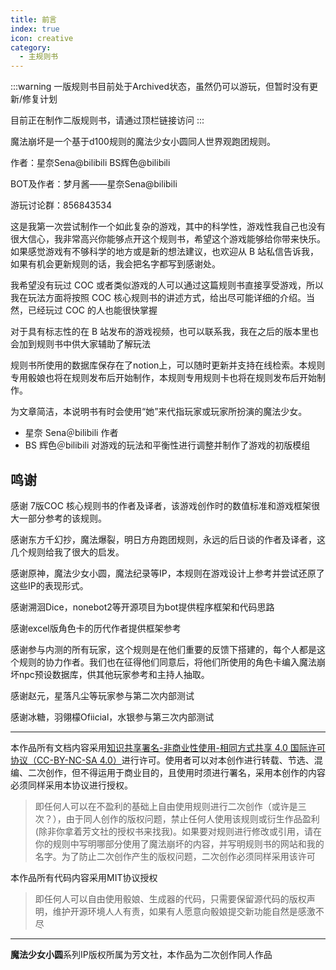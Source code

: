 ```yaml
---
title: 前言
index: true
icon: creative
category:
  - 主规则书
---
```

:::warning
一版规则书目前处于Archived状态，虽然仍可以游玩，但暂时没有更新/修复计划

目前正在制作二版规则书，请通过顶栏链接访问
:::

魔法崩坏是一个基于d100规则的魔法少女小圆同人世界观跑团规则。

作者：星奈Sena@bilibili BS辉色@bilibili

BOT及作者：梦月酱——星奈Sena@bilibili

游玩讨论群：856843534

这是我第一次尝试制作一个如此复杂的游戏，其中的科学性，游戏性我自己也没有很大信心，我非常高兴你能够点开这个规则书，希望这个游戏能够给你带来快乐。如果感觉游戏有不够科学的地方或是新的想法建议，也欢迎从 B 站私信告诉我，如果有机会更新规则的话，我会把名字都写到感谢处。

我希望没有玩过 COC 或者类似游戏的人可以通过这篇规则书直接享受游戏，所以我在玩法方面将按照 COC 核心规则书的讲述方式，给出尽可能详细的介绍。当然，已经玩过 COC 的人也能很快掌握

对于具有标志性的在 B 站发布的游戏视频，也可以联系我，我在之后的版本里也会加到规则书中供大家辅助了解玩法

规则书所使用的数据库保存在了notion上，可以随时更新并支持在线检索。本规则专用骰娘也将在规则发布后开始制作，本规则专用规则卡也将在规则发布后开始制作。

为文章简洁，本说明书有时会使用“她”来代指玩家或玩家所扮演的魔法少女。

- 星奈 Sena＠bilibili 作者
- BS 辉色＠bilibili 对游戏的玩法和平衡性进行调整并制作了游戏的初版模组

鸣谢
---
感谢 7版COC 核心规则书的作者及译者，该游戏创作时的数值标准和游戏框架很大一部分参考的该规则。

感谢东方千幻抄，魔法爆裂，明日方舟跑团规则，永远的后日谈的作者及译者，这几个规则给我了很大的启发。

感谢原神，魔法少女小圆，魔法纪录等IP，本规则在游戏设计上参考并尝试还原了这些IP的表现形式。

感谢溯洄Dice，nonebot2等开源项目为bot提供程序框架和代码思路

感谢excel版角色卡的历代作者提供框架参考

感谢参与内测的所有玩家，这个规则是在他们重要的反馈下搭建的，每个人都是这个规则的协力作者。我们也在征得他们同意后，将他们所使用的角色卡编入魔法崩坏npc预设数据库，供其他玩家参考和主持人抽取。

感谢赵元，星落凡尘等玩家参与第二次内部测试

感谢冰糖，羽翎檬Ofiicial，水银参与第三次内部测试

---
本作品所有文档内容采用[知识共享署名-非商业性使用-相同方式共享 4.0 国际许可协议（CC-BY-NC-SA 4.0）](http://creativecommons.org/licenses/by-nc-sa/4.0/)进行许可。使用者可以对本创作进行转载、节选、混编、二次创作，但不得运用于商业目的，且使用时须进行署名，采用本创作的内容必须同样采用本协议进行授权。
> 即任何人可以在不盈利的基础上自由使用规则进行二次创作（或许是三次？），由于同人创作的版权问题，禁止任何人使用该规则或衍生作品盈利(除非你拿着芳文社的授权书来找我)。如果要对规则进行修改或引用，请在你的规则中写明哪部分使用了魔法崩坏的内容，并写明规则书的网站和我的名字。为了防止二次创作产生的版权问题，二次创作必须同样采用该许可

本作品所有代码内容采用MIT协议授权
> 即任何人可以自由使用骰娘、生成器的代码，只需要保留源代码的版权声明，维护开源环境人人有责，如果有人愿意向骰娘提交新功能自然是感激不尽
---
**魔法少女小圆**系列IP版权所属为芳文社，本作品为二次创作同人作品
